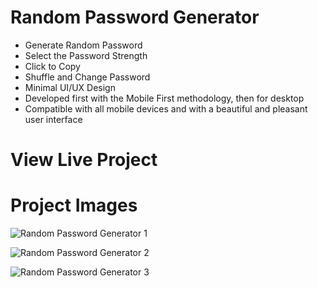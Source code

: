 # Random Password Generator

- Generate Random Password
- Select the Password Strength
- Click to Copy
- Shuffle and Change Password
- Minimal UI/UX Design
- Developed first with the Mobile First methodology, then for desktop
- Compatible with all mobile devices and with a beautiful and pleasant user interface

# View Live Project


# Project Images

![Random Password Generator 1](https://user-images.githubusercontent.com/71214929/170983136-dd4f1426-fa52-4928-9d38-f6f22686c191.png)

![Random Password Generator 2](https://user-images.githubusercontent.com/71214929/170983145-06b2aae3-1484-41e2-811f-b0aa48a88460.png)

![Random Password Generator 3](https://user-images.githubusercontent.com/71214929/170983151-d0ba2efc-985a-4344-b2e2-809374d9a45d.png)

